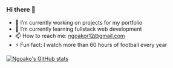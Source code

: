 ### Hi there 👋

- 🔭 I’m currently working on projects for my portfolio
- 🌱 I’m currently learning fullstack web development
- 📫 How to reach me: ngoakor12@gmail.com
- ⚡ Fun fact: I watch more than 60 hours of football every year

<!-- github stats -->
[![Ngoako's GitHub stats](https://github-readme-stats.vercel.app/api?username=ngoakor12&count_private=true&show_icons=true&hide=stars&theme=dracula)](https://github.com/ngoakor12/github-readme-stats)


<!--
**Ngoakor12/Ngoakor12** is a ✨ _special_ ✨ repository because its `README.md` (this file) appears on your GitHub profile.

Here are some ideas to get you started:

- 🔭 I’m currently working on ...
- 🌱 I’m currently learning ...
- 👯 I’m looking to collaborate on ...
- 🤔 I’m looking for help with ...
- 💬 Ask me about ...
- 📫 How to reach me: ...
- 😄 Pronouns: ...
- ⚡ Fun fact: ...
-->
